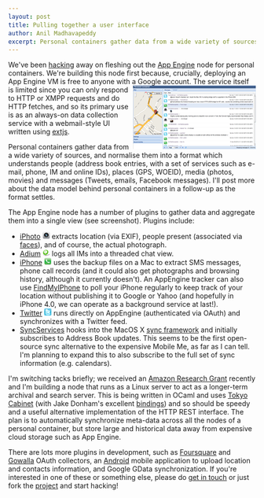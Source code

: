 ```yaml
---
layout: post
title: Pulling together a user interface
author: Anil Madhavapeddy
excerpt: Personal containers gather data from a wide variety of sources, and normalise them into a format which understands people (address book entries, with a set of services such as e-mail, phone, IM and online IDs), places (GPS, WOEID), media (photos, movies) and messages (Tweets, emails, Facebook messages).
---
```


We've been [hacking](http://github.com/avsm/perscon) away on fleshing out the <a href="http://code.google.com/appengine">App Engine</a> node for personal containers.  We're building this node first because, crucially, deploying an App Engine VM is free to anyone with a Google account.
<a href="/images/perscon-extjs.png"><img style="float:right" src="/images/perscon-extjs-thumb.png"></a>
The service itself is limited since you can only respond to HTTP or XMPP requests and do HTTP fetches, and so its primary use is as an always-on data collection service with a webmail-style UI written using [extjs](http://www.extjs.com/).

Personal containers gather data from a wide variety of sources, and normalise them into a format which understands people (address book entries, with a set of services such as e-mail, phone, IM and online IDs), places (GPS, WOEID), media (photos, movies) and messages (Tweets, emails, Facebook messages). I'll post more about the data model behind personal containers in a follow-up as the format settles.

The App Engine node has a number of plugins to gather data and aggregate them into a single view (see screenshot). Plugins include:

* [iPhoto](http://github.com/avsm/perscon/tree/master/plugins/iPhoto/) <img src="/images/iphoto_30x30.png" width="15" /> extracts location (via EXIF), people present (associated via [faces](http://gizmodo.com/5141741/what-to-know-about-iphoto-09-face-detection-and-recognition)), and of course, the actual photograph.
* [Adium](http://github.com/avsm/perscon/tree/master/plugins/Adium/) <img src="/images/chat_30x30.png" width="15" /> logs all IMs into a threaded chat view.
* [iPhone](http://github.com/avsm/perscon/tree/master/plugins/iPhone/) <img src="/images/phone_30x30.png" width="15" /> uses the backup files on a Mac to extract SMS messages, phone call records (and it could also get photographs and browsing history, although it currently doesn't).  An AppEngine tracker can also use [FindMyIPhone](http://www.apple.com/mobileme/features/find-my-iphone.html) to poll your iPhone regularly to keep track of your location without publishing it to Google or Yahoo (and hopefully in iPhone 4.0, we can operate as a background service at last!).
* [Twitter](http://github.com/avsm/perscon/tree/master/appengine/twitter.py) <img src="/images/twitter_30x30.png" width="15" /> runs directly on AppEngine (authenticated via OAuth) and synchronizes with a Twitter feed.
* [SyncServices](http://github.com/avsm/perscon/tree/master/plugins/MacOS-SyncServices/) hooks into the MacOS X <a href="http://developer.apple.com/macosx/syncservices.html">sync framework</a> and initially subscribes to Address Book updates. This seems to be the first open-source sync alternative to the expensive Mobile Me, as far as I can tell.  I'm planning to expand this to also subscribe to the full set of sync information (e.g. calendars).

I'm switching tacks briefly; we received an [Amazon Research Grant](http://aws.amazon.com/education/aws-in-education-research-grants/) recently and I'm building a node that runs as a Linux server to act as a longer-term archival and search server.  This is being written in OCaml and uses [Tokyo Cabinet](http://1978th.net/tokyocabinet/) (with Jake Donham's excellent [bindings](http://github.com/jaked/otoky)) and so should be speedy and a useful alternative implementation of the HTTP REST interface.  The plan is to automatically synchronize meta-data across all the nodes of a personal container, but store large and historical data away from expensive cloud storage such as App Engine. 

There are lots more plugins in development, such as [Foursquare](http://foursquare.com) and [Gowalla](http://gowalla.com) OAuth collectors, an [Android](http://github.com/avsm/perscon/tree/master/android) mobile application to upload location and contacts information, and Google GData synchronization.  If you're interested in one of these or something else, please do [get in touch](/contact.html) or just fork the [project](http://github.com/avsm/perscon) and start hacking!
